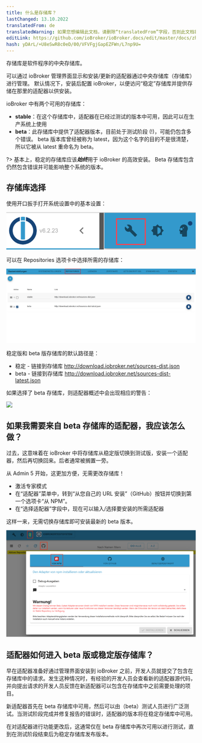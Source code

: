 ```yaml
---
title: 什么是存储库？
lastChanged: 13.10.2022
translatedFrom: de
translatedWarning: 如果您想编辑此文档，请删除“translatedFrom”字段，否则此文档将再次自动翻译
editLink: https://github.com/ioBroker/ioBroker.docs/edit/master/docs/zh-cn/basics/repositories.md
hash: yDArL/+U8eSwR8c0eD/00/VFVFgjGapEZFWn/L7np9U=
---
```

存储库是软件程序的中央存储库。

可以通过 ioBroker 管理界面显示和安装/更新的适配器通过中央存储库（存储库）进行管理。
默认情况下，安装后配置 ioBroker，以便访问“稳定”存储库并提供存储在那里的适配器以供安装。

ioBroker 中有两个可用的存储库：

- **stable**：在这个存储库中，适配器在已经过测试的版本中可用，因此可以在生产系统上使用
- **beta**：此存储库中提供了适配器版本，目前处于测试阶段 (!)，可能仍包含多个错误。 beta 版本库曾经被称为 latest，因为这个名字的目的不是很清楚，所以它被从 latest 重命名为 beta。

?> 基本上，稳定的存储库应该***始终***用于 ioBroker 的高效安装。 Beta 存储库包含仍然包含错误并可能影响整个系统的版本。

## 存储库选择
使用开口扳手打开系统设置中的基本设置：

![](../../de/basics/media/Repository_IconBasicSettings.png)

可以在 Repositories 选项卡中选择所需的存储库：

![](../../de/basics/media/Repository_BasicsSettingsDefaultPath.png)

稳定版和 beta 版存储库的默认路径是：

- 稳定 - 链接到存储库 http://download.iobroker.net/sources-dist.json
- beta - 链接到存储库 http://download.iobroker.net/sources-dist-latest.json

如果选择了 beta 存储库，则适配器概述中会出现相应的警告：

![](../../de/basics/media/Repository_AdapterRepInfo.png)

## 如果我需要来自 beta 存储库的适配器，我应该怎么做？
过去，这意味着在 ioBroker 中将存储库从稳定版切换到测试版，安装一个适配器，然后再切换回来。后者通常被搁置一旁。

从 Admin 5 开始，这更加方便，无需更改存储库！

- 激活专家模式
- 在“适配器”菜单中，转到“从您自己的 URL 安装”（GitHub）按钮并切换到第一个选项卡“从 NPM”。
- 在“选择适配器”字段中，现在可以输入/选择要安装的所需适配器

这样一来，无需切换存储库即可安装最新的 beta 版本。

![](../../de/basics/media/Repository_AdapterInstallNpm.png)

## 适配器如何进入 beta 版或稳定版存储库？
早在适配器准备好通过管理界面安装到 ioBroker 之前，开发人员就提交了包含在存储库中的请求。发生这种情况时，有经验的开发人员会查看新的适配器源代码，并向提出请求的开发人员反馈在新适配器可以包含在存储库中之前需要处理的项目。

新适配器首先在 beta 存储库中可用，然后可以由（beta）测试人员进行广泛测试。当测试阶段完成并修复报告的错误时，适配器的版本将在稳定存储库中可用。

在对适配器进行功能更改后，这通常仅在 beta 存储库中再次可用以进行测试，直到在测试阶段结束后为稳定存储库发布版本。